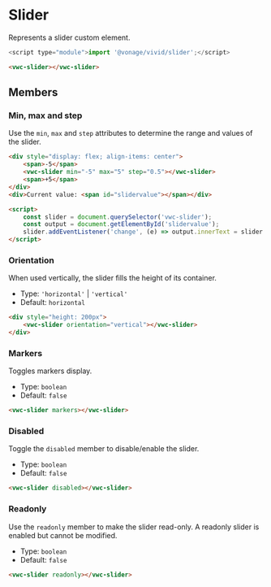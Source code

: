 # Slider

Represents a slider custom element.

```js
<script type="module">import '@vonage/vivid/slider';</script>
```

```html preview
<vwc-slider></vwc-slider>
```

## Members

### Min, max and step

Use the `min`, `max` and `step` attributes to determine the range and values of the slider.
```html preview blocks
<div style="display: flex; align-items: center">
	<span>-5</span>
	<vwc-slider min="-5" max="5" step="0.5"></vwc-slider>
	<span>+5</span>
</div>
<div>Current value: <span id="slidervalue"></span></div>

<script>
	const slider = document.querySelector('vwc-slider');
	const output = document.getElementById('slidervalue');
	slider.addEventListener('change', (e) => output.innerText = slider.value.toString());
</script>
```

### Orientation

When used vertically, the slider fills the height of its container.

- Type: `'horizontal'` | `'vertical'`
- Default: `horizontal`

```html preview blocks
<div style="height: 200px">
 	<vwc-slider orientation="vertical"></vwc-slider>
</div>
```

### Markers

Toggles markers display.

- Type: `boolean`
- Default: `false`

```html preview blocks
<vwc-slider markers></vwc-slider>
```

### Disabled

Toggle the `disabled` member to disable/enable the slider.

- Type: `boolean`
- Default: `false`

```html preview blocks
<vwc-slider disabled></vwc-slider>
```

### Readonly

Use the `readonly` member to make the slider read-only.
A readonly slider is enabled but cannot be modified.

- Type: `boolean`
- Default: `false`

```html preview blocks
<vwc-slider readonly></vwc-slider>
```
